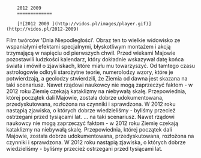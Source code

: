 
        2012 2009 
        =============
        
        [![2012 2009 ](http://vidos.pl/images/player.gif)](http://vidos.pl/2012-2009)
        
        
 Film twórców 'Dnia Niepodległości'. Obraz ten to wielkie widowisko ze wspaniałymi efektami specjalnymi, błyskotliwym montażem i akcją trzymającą w napięciu od pierwszych chwil. Przed wiekami Majowie pozostawili ludzkości kalendarz, który dokładnie wskazywał datę końca świata i mówił o zjawiskach, które miału mu towarzyszyć. Od tamtego czasu astrologowie odkryli starożytne teorie, numerolodzy wzory, które je potwierdzają, a geolodzy stwierdzili, że Ziemia od dawna jest skazana na taki scenariusz. Nawet rządowi naukowcy nie mogą zaprzeczyć faktom - w 2012 roku Ziemię czekają kataklizmy na niebywałą skalę. Przepowiednia, której początek dali Majowie, została dobrze udokumentowana, przedyskutowana, rozłożona na czynniki i sprawdzona. W 2012 roku nastąpią zjawiska, o których dobrze wiedzieliśmy - byliśmy przecież ostrzegani przed tysiącami lat.  ... na taki scenariusz. Nawet rządowi naukowcy nie mogą zaprzeczyć faktom - w 2012 roku Ziemię czekają kataklizmy na niebywałą skalę. Przepowiednia, której początek dali Majowie, została dobrze udokumentowana, przedyskutowana, rozłożona na czynniki i sprawdzona. W 2012 roku nastąpią zjawiska, o których dobrze wiedzieliśmy - byliśmy przecież ostrzegani przed tysiącami lat.
    